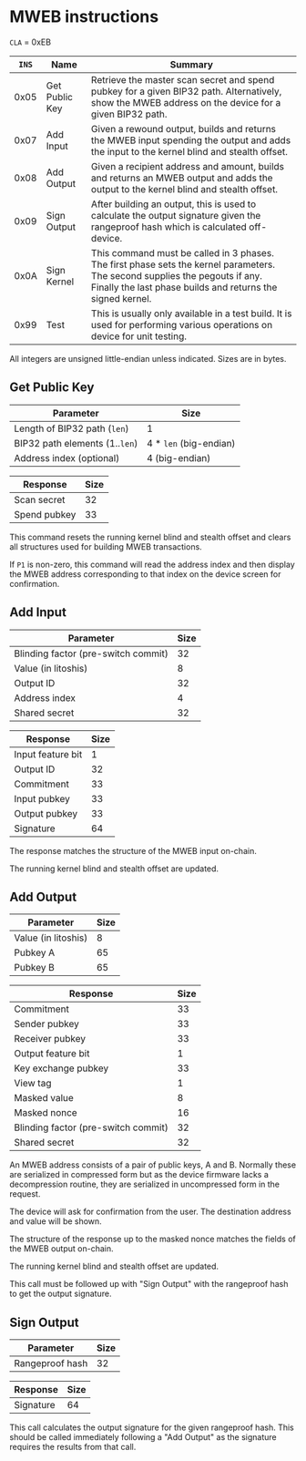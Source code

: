 MWEB instructions
=================

`CLA` = 0xEB

| `INS` | Name           | Summary |
|-------|----------------|---------|
| 0x05 | Get Public Key | Retrieve the master scan secret and spend pubkey for a given BIP32 path. Alternatively, show the MWEB address on the device for a given BIP32 path.
| 0x07 | Add Input      | Given a rewound output, builds and returns the MWEB input spending the output and adds the input to the kernel blind and stealth offset.
| 0x08 | Add Output     | Given a recipient address and amount, builds and returns an MWEB output and adds the output to the kernel blind and stealth offset.
| 0x09 | Sign Output    | After building an output, this is used to calculate the output signature given the rangeproof hash which is calculated off-device.
| 0x0A | Sign Kernel    | This command must be called in 3 phases. The first phase sets the kernel parameters. The second supplies the pegouts if any. Finally the last phase builds and returns the signed kernel.
| 0x99 | Test           | This is usually only available in a test build. It is used for performing various operations on device for unit testing.

All integers are unsigned little-endian unless indicated.
Sizes are in bytes.

Get Public Key
--------------

| Parameter | Size |
|-----------|------|
| Length of BIP32 path (`len`) | 1
| BIP32 path elements (1..`len`) | 4 * `len` (big-endian)
| Address index (optional) | 4 (big-endian)

| Response | Size |
|----------|------|
| Scan secret | 32
| Spend pubkey | 33

This command resets the running kernel blind and stealth offset and clears all structures used for building MWEB transactions.

If `P1` is non-zero, this command will read the address index and then display the MWEB address corresponding to that index on the device screen for confirmation.

Add Input
---------

| Parameter | Size |
|-----------|------|
| Blinding factor (pre-switch commit) | 32
| Value (in litoshis) | 8
| Output ID | 32
| Address index | 4
| Shared secret | 32

| Response | Size |
|----------|------|
| Input feature bit | 1
| Output ID | 32
| Commitment | 33
| Input pubkey | 33
| Output pubkey | 33
| Signature | 64

The response matches the structure of the MWEB input on-chain.

The running kernel blind and stealth offset are updated.

Add Output
----------

| Parameter | Size |
|-----------|------|
| Value (in litoshis) | 8
| Pubkey A | 65
| Pubkey B | 65

| Response | Size |
|----------|------|
| Commitment | 33
| Sender pubkey | 33
| Receiver pubkey | 33
| Output feature bit | 1
| Key exchange pubkey | 33
| View tag | 1
| Masked value | 8
| Masked nonce | 16
| Blinding factor (pre-switch commit) | 32
| Shared secret | 32

An MWEB address consists of a pair of public keys, A and B. Normally these are serialized in compressed form but as the device firmware lacks a decompression routine, they are serialized in uncompressed form in the request.

The device will ask for confirmation from the user. The destination address and value will be shown.

The structure of the response up to the masked nonce matches the fields of the MWEB output on-chain.

The running kernel blind and stealth offset are updated.

This call must be followed up with "Sign Output" with the rangeproof hash to get the output signature.

Sign Output
-----------

| Parameter | Size |
|-----------|------|
| Rangeproof hash | 32

| Response | Size |
|----------|------|
| Signature | 64

This call calculates the output signature for the given rangeproof hash. This should be called immediately following a "Add Output" as the signature requires the results from that call.
